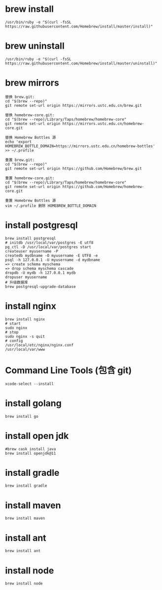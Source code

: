 # brew install
```
/usr/bin/ruby -e "$(curl -fsSL https://raw.githubusercontent.com/Homebrew/install/master/install)"
```
# brew uninstall
```
/usr/bin/ruby -e "$(curl -fsSL https://raw.githubusercontent.com/Homebrew/install/master/uninstall)"
```

# brew mirrors
```
替换 brew.git:
cd "$(brew --repo)"
git remote set-url origin https://mirrors.ustc.edu.cn/brew.git

替换 homebrew-core.git:
cd "$(brew --repo)/Library/Taps/homebrew/homebrew-core"
git remote set-url origin https://mirrors.ustc.edu.cn/homebrew-core.git

替换 Homebrew Bottles 源
echo 'export HOMEBREW_BOTTLE_DOMAIN=https://mirrors.ustc.edu.cn/homebrew-bottles' >> ~/.profile

重置 brew.git:
cd "$(brew --repo)"
git remote set-url origin https://github.com/Homebrew/brew.git

重置 homebrew-core.git:
cd "$(brew --repo)/Library/Taps/homebrew/homebrew-core"
git remote set-url origin https://github.com/Homebrew/homebrew-core.git

重置 Homebrew Bottles 源
vim ~/.profile 删除 HOMEBREW_BOTTLE_DOMAIN
```

# install postgresql
```
brew install postgresql
# initdb /usr/local/var/postgres -E utf8
pg_ctl -D /usr/local/var/postgres start
createuser myusername -P
createdb mydbname -O myusername -E UTF8 -e
psql -h 127.0.0.1 -U myusername -d mydbname
=> create schema myschema
=> drop schema myschema cascade
dropdb -U mydb -h 127.0.0.1 mydb
dropuser myusername
# 升级数据库
brew postgresql-upgrade-database
```

# install nginx
```
brew install nginx
# start
sudo nginx
# stop
sudo nginx -s quit
# config
/usr/local/etc/nginx/nginx.conf
/usr/local/var/www
```

# Command Line Tools (包含 git)
```
xcode-select --install
```

# install golang
```
brew install go
```

# install open jdk
```
#brew cask install java
brew install openjdk@11
```

# install gradle
```
brew install gradle
```

# install maven
```
brew install maven
```

# install ant
```
brew install ant
```

# install node
```
brew install node
```